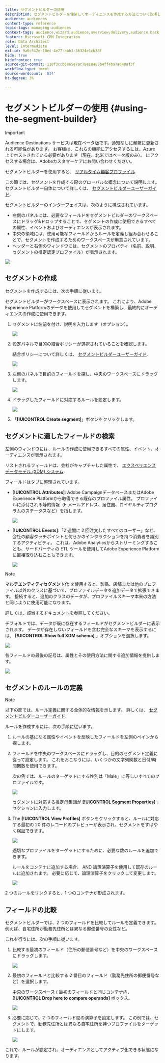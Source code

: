 ```yaml
---
title: セグメントビルダーの使用
description: セグメントビルダーを使用してオーディエンスを作成する方法について説明します。
audience: audiences
content-type: reference
topic-tags: managing-audiences
context-tags: audience,wizard;audience,overview;delivery,audience,back
feature: Microsoft CRM Integration
role: Data Architect
level: Intermediate
exl-id: 9a6c542e-10ed-4e77-abb3-36324e1cb38f
hide: true
hidefromtoc: true
source-git-commit: 110f3ccb5865e70c78e18485b4ff4ba7a648af3f
workflow-type: tm+mt
source-wordcount: '834'
ht-degree: 3%

---
```


# セグメントビルダーの使用 {#using-the-segment-builder}

>[!IMPORTANT]
>
>Audience Destinations サービスは現在ベータ版です。通知なしに頻繁に更新される可能性があります。 お客様は、これらの機能にアクセスするには、Azure 上でホストされている必要があります（現在、北米ではベータ版のみ）。 にアクセスする場合は、Adobeカスタマーケアにお問い合わせください。

セグメントビルダーを使用すると、 [リアルタイム顧客プロファイル](https://experienceleague.adobe.com/docs/experience-platform/profile/home.html?lang=ja).

この節では、セグメントを作成する際のグローバルな概念について説明します。 セグメントビルダー自体について詳しくは、 [セグメントビルダーユーザーガイド](https://experienceleague.adobe.com/docs/experience-platform/segmentation/ui/overview.html).

セグメントビルダーのインターフェイスは、次のように構成されています。

* 左側のパネルには、必要なフィールドをセグメントビルダーのワークスペースにドラッグ&amp;ドロップすることで、セグメントの作成に使用できるすべての属性、イベントおよびオーディエンスが表示されます。
* 中央の領域には、使用可能なフィールドからルールを定義し組み合わせることで、セグメントを作成するためのワークスペースが用意されています。
* ヘッダーと右側のウィンドウには、セグメントのプロパティ（名前、説明、セグメントの推定認定プロファイル）が表示されます。

![](assets/aep_audiences_interface.png)

## セグメントの作成

セグメントを作成するには、次の手順に従います。

セグメントビルダーがワークスペースに表示されます。 これにより、Adobe Experience Platformのデータを使用してセグメントを構築し、最終的にオーディエンスの作成に使用できます。

1. セグメントに名前を付け、説明を入力します（オプション）。

   ![](assets/aep_audiences_creation_edit_name.png)

1. 設定パネルで目的の結合ポリシーが選択されていることを確認します。

   結合ポリシーについて詳しくは、 [セグメントビルダーユーザーガイド](https://experienceleague.adobe.com/docs/experience-platform/segmentation/ui/overview.html).

   ![](assets/aep_audiences_mergepolicy.png)

1. 左側のパネルで目的のフィールドを探し、中央のワークスペースにドラッグします。

   ![](assets/aep_audiences_dragfield.png)

1. ドラッグしたフィールドに対応するルールを設定します。

   ![](assets/aep_audiences_configure_rules.png)

1. 「**[!UICONTROL Create segment]**」ボタンをクリックします。

## セグメントに適したフィールドの検索

左側のウィンドウには、ルールの作成に使用できるすべての属性、イベント、オーディエンスが表示されます。

リストされるフィールドは、会社がキャプチャした属性で、 [エクスペリエンスデータモデル (XDM) システム](https://experienceleague.adobe.com/docs/experience-platform/xdm/home.html).

フィールドはタブに整理されています。

* **[!UICONTROL Attributes]**: Adobe CampaignデータベースまたはAdobe Experience Platformから取得できる既存のプロファイル属性。 プロファイルに添付される静的情報（E メールアドレス、居住国、ロイヤルティプログラムのステータスなど）を指します。

  ![](assets/aep_audiences_attributestab.png)

* **[!UICONTROL Events]**:「2 週間に 2 回注文したすべてのユーザー」など、会社の顧客タッチポイントと何らかのインタラクションを持つ消費者を識別するアクティビティ。 これは、Adobe Analyticsからストリーミングすることも、サードパーティの ETL ツールを使用してAdobe Experience Platformに直接取り込むこともできます。

  ![](assets/aep_audiences_eventstab.png)

>[!NOTE]
>
>**マルチエンティティセグメント化** を使用すると、製品、店舗または他のプロファイル以外のクラスに基づいて、プロファイルデータを追加データで拡張できます。 接続すると、追加のクラスのデータが、プロファイルスキーマ本来の方法と同じように使用可能になります。
>
>詳しくは、[該当するドキュメント](https://experienceleague.adobe.com/docs/experience-platform/segmentation/multi-entity-segmentation.html)を参照してください。

デフォルトでは、データが既に存在するフィールドがセグメントビルダーに表示されます。 データが存在しないフィールドを含む完全なスキーマを表示するには、 **[!UICONTROL Show full XDM schema]** 」オプションを選択します。

![](assets/aep_audiences_populatedfields.png)

各フィールドの最後の記号は、属性とその使用方法に関する追加情報を提供します。

![](assets/aep_audiences_isymbol.png)

## セグメントのルールの定義

>[!NOTE]
>
>以下の節では、ルール定義に関する全体的な情報を示します。 詳しくは、 [セグメントビルダーユーザーガイド](https://experienceleague.adobe.com/docs/experience-platform/segmentation/ui/overview.html).

ルールを作成するには、次の手順に従います。

1. ルールの基になる属性やイベントを反映したフィールドを左側のペインから探します。

1. フィールドを中央のワークスペースにドラッグし、目的のセグメント定義に従って設定します。 これをおこなうには、いくつかの文字列関数と日付/時間関数を使用できます。

   次の例では、ルールのターゲットにする性別は「Male」に等しいすべてのプロファイルです。

   ![](assets/aep_audiences_malegender.png)

   セグメントに対応する推定母集団が **[!UICONTROL Segment Properties]** 」セクションに入力します。

1. The **[!UICONTROL View Profiles]** ボタンをクリックすると、ルールに対応する最初の 20 件のレコードのプレビューが表示され、セグメントをすばやく検証できます。

   ![](assets/aep_audiences_samplepreview.png)

   適切なプロファイルをターゲットにするために、必要な数のルールを追加できます。

   ルールをコンテナに追加する場合、 AND 論理演算子を使用して既存のルールに追加されます。 必要に応じて、論理演算子をクリックして変更します。

   ![](assets/aep_audiences_andoperator.png)

2 つのルールをリンクすると、1 つのコンテナが形成されます。

## フィールドの比較

セグメントビルダーでは、2 つのフィールドを比較してルールを定義できます。 例えば、自宅住所が勤務先住所とは異なる郵便番号の女性など。

これを行うには、次の手順に従います。

1. 比較する最初のフィールド（住所の郵便番号など）を中央のワークスペースにドラッグします。

   ![](assets/aep_audiences_comparing_1.png)

1. 最初のフィールドと比較する 2 番目のフィールド（勤務先住所の郵便番号など）を選択します。

   中央のワークスペース ( 最初のフィールドと同じコンテナ内、 **[!UICONTROL Drop here to compare operands]** ボックス。

   ![](assets/aep_audiences_comparing_2.png)

1. 必要に応じて、2 つのフィールド間の演算子を設定します。 この例では、セグメントで、勤務先住所とは異なる自宅住所を持つプロファイルをターゲットにします。

   ![](assets/aep_audiences_comparing_3.png)

これで、ルールが設定され、オーディエンスとしてアクティブ化できる状態になります。
